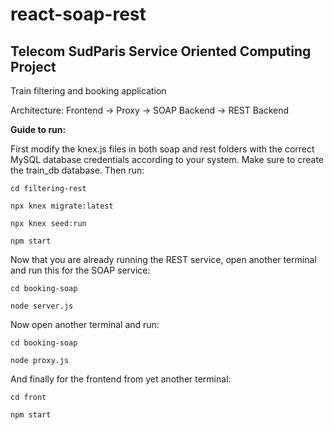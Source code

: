 # react-soap-rest

## Telecom SudParis Service Oriented Computing Project

Train filtering and booking application

Architecture:
Frontend -> Proxy -> SOAP Backend ->  REST Backend

**Guide to run:**

First modify the knex.js files in both soap and rest folders with the correct MySQL database credentials according to your system. Make sure to create the train_db database.
Then run:

`cd filtering-rest`

`npx knex migrate:latest`

`npx knex seed:run `

`npm start `

Now that you are already running the REST service, open another terminal and run this for the SOAP service:

`cd booking-soap`

`node server.js`

Now open another terminal and run:

`cd booking-soap`

`node proxy.js`

And finally for the frontend from yet another terminal:

`cd front`

`npm start`
